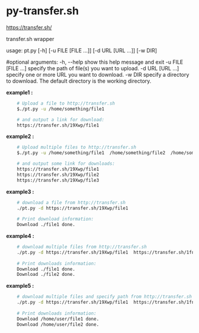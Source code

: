 py-transfer.sh
==============
https://transfer.sh/

transfer.sh wrapper

usage: pt.py [-h] [-u FILE [FILE ...]] [-d URL [URL ...]] [-w DIR]

#optional arguments:
    -h, --help          show this help message and exit
    -u FILE [FILE ...]  specify the path of file(s) you want to upload.
    -d URL [URL ...]    specify one or more URL you want to download.
    -w DIR              specify a directory to download. The default directory is the working directory.



**example1 :**
```bash
    # Upload a file to http://transfer.sh
    $./pt.py -u /home/something/file1

    # and output a link for download:
    https://transfer.sh/19Xwp/file1
```


**example2 :**
```bash
    # Upload multiple files to http://transfer.sh
    $./pt.py -u /home/something/file1  /home/something/file2  /home/something/file3

    # and output some link for downloads:
    https://transfer.sh/19Xwp/file1
    https://transfer.sh/19Xwp/file2
    https://transfer.sh/19Xwp/file3
```

**example3 :**
```bash
    # download a file from http://transfer.sh
    ./pt.py -d https://transfer.sh/19Xwp/file1
    
    # Print download information:
    Download ./file1 done.
```

**example4 :**
```bash
    # download multiple files from http://transfer.sh
    ./pt.py -d https://transfer.sh/19Xwp/file1  https://transfer.sh/1fn4k/file2
    
    # Print downloads information:
    Download ./file1 done.
    Download ./file2 done.
```

**example5 :**
```bash
    # download multiple files and specify path from http://transfer.sh
    ./pt.py -d https://transfer.sh/19Xwp/file1  https://transfer.sh/1fn4k/file2 -w /home/user/
    
    # Print downloads information:
    Download /home/user/file1 done.
    Download /home/user/file2 done.
```
